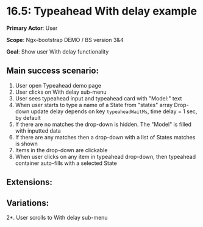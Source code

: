 16.5: Typeahead With delay example
==================================
**Primary Actor**: User

**Scope**: Ngx-bootstrap DEMO / BS version 3&4

**Goal**: Show user With delay functionality

Main success scenario:
----------------------
1. User open Typeahead demo page
2. User clicks on With delay sub-menu
3. User sees typeahead input and typeahead card with "Model:" text
4. When user starts to type a name of a State from "states" array Drop-down update delay depends on key `typeaheadWaitMs`, time delay = 1 sec, by default
5. If there are no matches the drop-down is hidden. The "Model" is filled with inputted data
6. If there are any matches then a drop-down with a list of States matches is shown
7. Items in the drop-down are clickable
8. When user clicks on any item in typeahead drop-down, then typeahead container auto-fills with a selected State

Extensions:
-----------

Variations:
-----------
2*. User scrolls to With delay sub-menu
